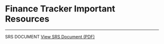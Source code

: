 # Finance Tracker Important Resources

--------------------------------------

SRS DOCUMENT
[View SRS Document (PDF)](./FTDataAccess/CapstoneDocuments/SRS_Document.pdf)
